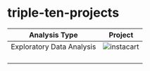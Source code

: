# triple-ten-projects

|   Analysis Type  | Project    |
| -------- | ------- |
|     Exploratory Data Analysis  |   ![instacart](instacart-eda/instacart.ipynb)  |   
|          |         |       
|          |         |         
|          |         |         
|          |         |         

